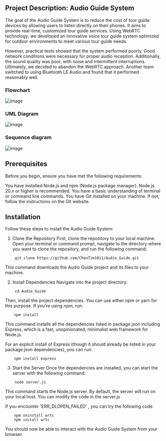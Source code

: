 ## Project Description:  Audio Guide System

The goal of the Audio Guide System is to reduce the cost of tour guide devices by allowing users to listen directly on their phones. It aims to provide real-time, customized tour guide services. Using WebRTC technology, we developed an innovative voice tour guide system optimized for outdoor environments to meet various tour guide needs.

However, practical tests showed that the system performed poorly. Good network conditions were necessary for proper audio reception. Additionally, the sound quality was poor, with noise and intermittent interruptions. Ultimately, we decided to abandon the WebRTC approach. Another team switched to using Bluetooth LE Audio and found that it performed reasonably well.

### Flowchart

![image](https://github.com/ChenTim1011/Audio_Guide/assets/136954078/695ab82d-38ea-4c59-9f47-d91a7bb551ff)


### UML Diagram
![image](https://github.com/ChenTim1011/Audio_Guide/assets/136954078/41175361-cdaa-4078-a661-582b1d8f02d2)

### Sequence diagram
![image](https://github.com/ChenTim1011/Audio_Guide/assets/136954078/0106d702-f8f7-4e75-bc21-ebfa2ae5a7d8)




## Prerequisites
Before you begin, ensure you have met the following requirements:

You have installed Node.js and npm (Node.js package manager). Node.js 20.x or higher is recommended.
You have a basic understanding of terminal or command line commands.
You have Git installed on your machine. If not, follow the instructions on the Git website.

## Installation
Follow these steps to install the Audio Guide System:


1. Clone the Repository
First, clone the repository to your local machine. Open your terminal or command prompt, navigate to the directory where you want to clone the repository, and run the following command:


        git clone https://github.com/ChenTim1011/Audio_Guide.git


This command downloads the Audio Guide project and its files to your machine.

2. Install Dependencies
Navigate into the project directory:


        cd Audio_Guide


Then, install the project dependencies. You can use either npm or yarn for this purpose. If you're using npm, run:


        npm install


This command installs all the dependencies listed in package.json including Express, which is a fast, unopinionated, minimalist web framework for Node.js.

For an explicit install of Express (though it should already be listed in your package.json dependencies), you can run:


        npm install express


3. Start the Server
Once the dependencies are installed, you can start the server with the following command:


        node server.js


This command starts the Node.js server. By default, the server will run on your local host.
        You can modify the code in the server.js

If you encounter 'ERR_DLOPEN_FAILED' , you can try the following code

        npm uninstall wrtc
        npm install wrtc

You should now be able to interact with the Audio Guide System from your browser.
